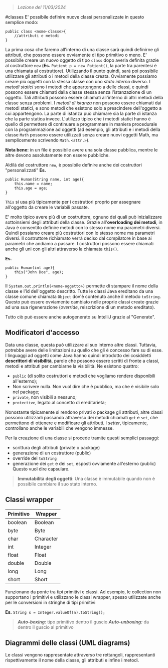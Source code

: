  > *Lezione del 11/03/2024*

#classes
E' possibile definire nuove classi personalizzate in questo semplice modo:
```
public class <nome-classe>{
	//attributi e metodi
}
```
La prima cosa che faremo all'interno di una classe sarà quindi definirne gli attributi, che possono essere ovviamente di tipo primitivo o meno.
E' possibile creare un nuovo oggetto di tipo ``class`` dopo averla definita grazie al costruttore ``new`` (**Es.** ``Patient p = new Patient()``, la parte tra parentesi è una chiamata al costruttore).
Utilizzando il punto quindi, sarà poi possibile utilizzare gli attributi o i metodi della classe creata.
Ovviamente possiamo creare più oggetti con la stessa classe con uno *stato interno* diverso.
I *metodi statici* sono i metodi che appartengono a delle classi, e quindi possono essere chiamati dalla classe stessa senza l'istanzazione di un oggetto. Tali attributi possono essere chiamati all'interno di altri metodi della classe senza problemi.
I *metodi di istanza* non possono essere chiamati dai metodi statici, e sono metodi che esistono solo a prescindere dell'oggetto a cui appartengono. La parte di istanza può chiamare sia la parte di istanza che la parte statica invece.
L'utilizzo tipico che i metodi statici hanno è quello di permettere di continuare a programmare in maniera procedurale con la programmazione ad oggetti (ad esempio, gli attributi e i metodi della classe ``Math`` possono essere utilizzati senza creare nuovi oggetti Math, ma semplicemente scrivendo ``Math.<attr.>``).

**Nota bene:** in un file è possibile avere una sola classe pubblica, mentre le altre devono assolutamente non essere pubbliche.

Aldilà del costruttore ``new``, è possibile definire anche dei costruttori "personalizzati"
**Es.**
```
public Human(String name, int age){
	this.name = name;
	this.age = age;
}
```

`This` si usa più tipicamente per i costruttori proprio per assegnare all'oggetto da creare le variabili passate. 

E' molto tipico avere più di un costruttore, ognuno dei quali può inizializzare sottoinsiemi degli attributi della classe. Grazie all'**overloading dei metodi**, in Java è consentito definire metodi con lo stesso nome ma parametri diversi. Quindi possiamo creare più costruttori con lo stesso nome ma parametri diversi. Il costruttore richiamato verrà deciso dal compilatore in base ai parametri che andiamo a passare.
I costruttori possono essere chiamati anche gli uni con gli altri attraverso la chiamata ``this()``.

**Es.**
```
public Human(int age){
	this("John Doe", age);
}
```

Il `System.out.println(<nome-oggetto>)` permette di stampare il nome della classe e l'id dell'oggetto descritto.
Tutte le classi Java ereditano da una classe comune chiamata `Object` dov'è contenuto anche il metodo `toString`. Questo può essere ovviamente cambiato nelle proprie classi create grazie ad una sua rigenerazione (*override*, reiscrizione di un metodo ereditato).

Tutto ciò può essere anche autogenerato su IntelliJ grazie al "Generate".

## Modificatori d'accesso
Data una classe, questa può utilizzare al suo interno altre classi. Tuttavia, potrebbe avere delle limitazioni su quello che gli è concesso fare su di esse. I linguaggi ad oggetti come Java hanno quindi introdotto dei cosiddetti **descrittori di visibilità**, parole che possono essere scritti di fronte a classi, metodi e attributi per cambiarne la visibilità. Ne esistono quattro:
- `public` (di solito costruttori e metodi che vogliamo rendere disponibili all'esterno);
- Non scrivere nulla. Non vuol dire che è pubblico, ma che è visibile solo nel package;
- `private`, non visibili a nessuno;
- `protective`, legato al concetto di ereditarietà;

Nonostante tipicamente si rendono privati o package gli attributi, altre classi possono utilizzarli passando attraverso dei metodi chiamati `get` e `set`, che permettono di ottenere e modificare gli attributi. I *setter*, tipicamente, controllano anche le variabili che vengono immesse. 

Per la creazione di una classe si procede tramite questi semplici passaggi:
- scrittura degli attributi (private o package)
- generazione di un costruttore (public)
- override del ``toString``
- generazione dei `get` e dei `set`, esposti ovviamente all'esterno (public)
Questo vuol dire capsulare.

 > **Immutabilità degli oggetti**: Una classe è immutabile quando non è possibile cambiare il suo stato interno.
 
 

## Classi wrapper

| Primitivo | Wrapper   |
| --------- | --------- |
| boolean   | Boolean   |
| byte      | Byte      |
| char      | Character |
| int       | Integer   |
| float     | Float     |
| double    | Double    |
| long      | Long      |
| short     | Short     |
Funzionano da ponte tra tipi primitivi e classi. Ad esempio, le collection non supportano i primitivi e utilizzano le classi wrapper, spesso utilizzate anche per le conversioni in stringhe di tipi primitivi 

**Es.** ``String s = Integer.valueOf(n).toString();``

 > ***Auto-boxing:*** tipo primitivo dentro il guscio
 > ***Auto-unboxing:*** da dentro il guscio al primitivo
## Diagrammi delle classi (UML diagrams)
Le classi vengono rappresentate attraverso tre rettangoli, rappresentanti rispettivamente il nome della classe, gli attributi e infine i metodi.